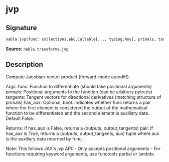 # jvp

## Signature

```python
nabla.jvp(func: collections.abc.Callable[..., typing.Any], primals, tangents, has_aux: bool = False) -> tuple[typing.Any, typing.Any] | tuple[typing.Any, typing.Any, typing.Any]
```

**Source**: `nabla.transforms.jvp`

## Description

Compute Jacobian-vector product (forward-mode autodiff).

Args:
    func: Function to differentiate (should take positional arguments)
    primals: Positional arguments to the function (can be arbitrary pytrees)
    tangents: Tangent vectors for directional derivatives (matching structure of primals)
    has_aux: Optional, bool. Indicates whether func returns a pair where the first element
        is considered the output of the mathematical function to be differentiated and the
        second element is auxiliary data. Default False.

Returns:
    If has_aux is False, returns a (outputs, output_tangents) pair.
    If has_aux is True, returns a (outputs, output_tangents, aux) tuple where aux is the
    auxiliary data returned by func.

Note:
    This follows JAX's jvp API:
    - Only accepts positional arguments
    - For functions requiring keyword arguments, use functools.partial or lambda
